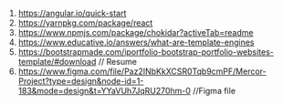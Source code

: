1.   https://angular.io/quick-start
2.   https://yarnpkg.com/package/react
3.   https://www.npmjs.com/package/chokidar?activeTab=readme
4.   https://www.educative.io/answers/what-are-template-engines
5.   https://bootstrapmade.com/iportfolio-bootstrap-portfolio-websites-template/#download  // Resume
6.   https://www.figma.com/file/Paz2INbKkXCSR0Tqb9cmPF/Mercor-Project?type=design&node-id=1-183&mode=design&t=YYaVUh7JqRU270hm-0      //Figma file
